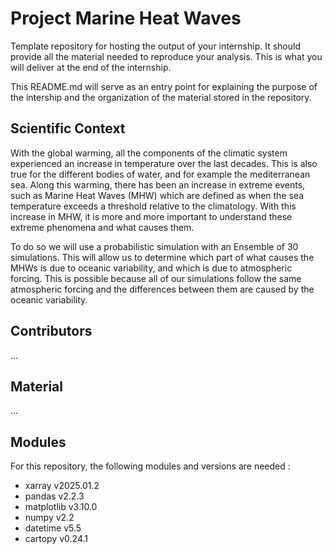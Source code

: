 # Project Marine Heat Waves 

Template repository for hosting the output of your internship. It should provide all the material needed to reproduce your analysis. This is what you will deliver at the end of the internship. 

This README.md will serve as an entry point for explaining the purpose of the intership and the organization of the material stored in the repository. 

## Scientific Context 

With the global warming, all the components of the climatic system experienced an increase in temperature over the last decades. This is also true for the different bodies of water, and for example the mediterranean sea. Along this warming, there has been an increase in extreme events, such as Marine Heat Waves (MHW) which are defined as when the sea temperature exceeds a threshold relative to the climatology. With this increase in MHW, it is more and more important to understand these extreme phenomena and what causes them. 

To do so we will use a probabilistic simulation with an Ensemble of 30 simulations. This will allow us to determine which part of what causes the MHWs is due to oceanic variability, and which is due to atmospheric forcing. This is possible because all of our simulations follow the same atmospheric forcing and the differences between them are caused by the oceanic variability. 



## Contributors 
...

## Material
...

## Modules

For this repository, the following modules and versions are needed : 
   - xarray v2025.01.2
   - pandas v2.2.3
   - matplotlib v3.10.0
   - numpy v2.2
   - datetime v5.5
   - cartopy v0.24.1
